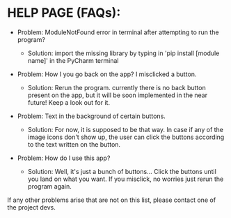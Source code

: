 # HELP PAGE (FAQs):

- Problem: ModuleNotFound error in terminal after attempting to run the program?
  - Solution: import the missing library by typing in 'pip install [module name]' in the PyCharm terminal

- Problem: How I you go back on the app? I misclicked a button.
  - Solution: Rerun the program. currently there is no back button present on the app, but it will be soon implemented in the near future! Keep a look out for it.

- Problem: Text in the background of certain buttons.
  - Solution: For now, it is supposed to be that way. In case if any of the image icons don't show up, the user can click the buttons according to the text written on  the button.

- Problem: How do I use this app?
  - Solution: Well, it's just a bunch of buttons... Click the buttons until you land on what you want. If you misclick, no worries just rerun the program again.

If any other problems arise that are not on this list, please contact one of the project devs.
